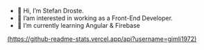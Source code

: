 - 👋 Hi, I’m Stefan Droste.
- 👀 I’am interested in working as a Front-End Developer.
- 🌱 I’m currently learning Angular & Firebase

[(https://github-readme-stats.vercel.app/api?username=gimli1972)](https://github.com/anuraghazra/github-readme-stats)

<!---
Gimli72/Gimli72 is a ✨ special ✨ repository because its `README.md` (this file) appears on your GitHub profile.
You can click the Preview link to take a look at your changes.
--->
